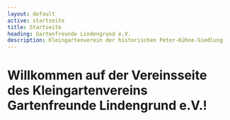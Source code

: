 ```yaml
---
layout: default
active: startseite
title: Startseite
heading: Gartenfreunde Lindengrund e.V.
description: Kleingartenverein der historischen Peter-Kühne-Siedlung
---
```


# Willkommen auf der Vereinsseite des Kleingartenvereins Gartenfreunde Lindengrund e.V.!
